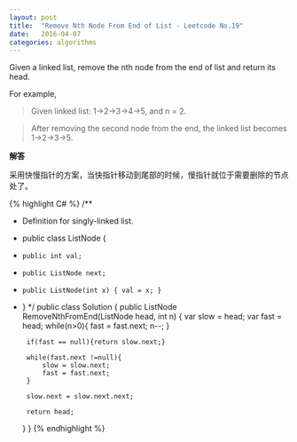 ```yaml
---
layout: post
title:  "Remove Nth Node From End of List - Leetcode No.19"
date:   2016-04-07
categories: algorithms
---
```


Given a linked list, remove the nth node from the end of list and return its head.

For example,

> Given linked list: 1->2->3->4->5, and n = 2.

> After removing the second node from the end, the linked list becomes 1->2->3->5.

**解答**

采用快慢指针的方案，当快指针移动到尾部的时候，慢指针就位于需要删除的节点处了。

{% highlight C# %}
/**
 * Definition for singly-linked list.
 * public class ListNode {
 *     public int val;
 *     public ListNode next;
 *     public ListNode(int x) { val = x; }
 * }
 */
public class Solution {
    public ListNode RemoveNthFromEnd(ListNode head, int n) {
        var slow = head;
        var fast = head;
        while(n>0){
            fast = fast.next;
            n--;
        }
        
        if(fast == null){return slow.next;}

        while(fast.next !=null){
            slow = slow.next;
            fast = fast.next;
        }
        
        slow.next = slow.next.next;
        
        return head;
    }
}
{% endhighlight %}